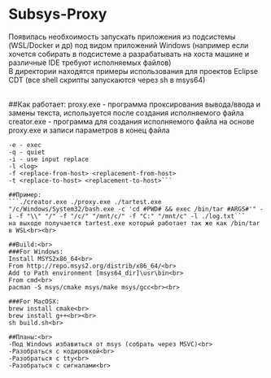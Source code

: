 # Subsys-Proxy
Появилась необхоимость запускать приложения из подсистемы (WSL/Docker и др) под видом приложений Windows (например если хочется собирать в подсистеме а разрабатывать на хоста машине и различные IDE требуют исполняемых файлов)<br>
В директории находятся примеры использования для проектов Eclipse CDT (все shell скрипты запускаются через sh в msys64)<br><br>

##Как работает:
proxy.exe - программа проксирования вывода/ввода и замены текста, используется после создания исполняемого файла<br>
creator.exe - программа для создания исполняемого файла на основе proxy.exe и записи параметров в конец файла<br>

```creator proxy dst cmd [options]
-e - exec
-q - quiet
-i - use input replace
-l <log>
-f <replace-from-host> <replacement-from-host>
-t <replace-to-host> <replacement-to-host>```

##Пример:
```./creator.exe ./proxy.exe ./tartest.exe "/c/Windows/System32/bash.exe -c 'cd #PWD# && exec /bin/tar #ARGS#'" -i -f "\\" "/" -f "/c/" "/mnt/c/" -f "C:" "/mnt/c" -l ./log.txt```
на выходе получается tartest.exe который работает так же как /bin/tar в WSL<br><br>

##Build:<br>
###For Windows:
Install MSYS2x86_64<br>
From http://repo.msys2.org/distrib/x86_64/<br>
Add to Path environment [msys64_dir]\usr\bin<br>
From cmd<br>
pacman -S msys/cmake msys/make msys/gcc<br><br>

###For MacOSX:
brew install cmake<br>
brew install g++<br><br>
sh build.sh<br>

##Планы:<br>
-Под Windows избавиться от msys (собрать через MSVC)<br>
-Разобраться с кодировкой<br>
-Разобраться с tty<br>
-Разобраться с сигналами<br>
